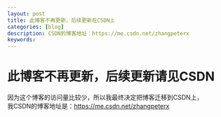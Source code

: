 ```yaml
---
layout: post
title: 此博客不再更新，后续更新在CSDN上
categories: [blog]
description: CSDN的博客地址：https://me.csdn.net/zhangpeterx
keywords: 
---
```

# 此博客不再更新，后续更新请见CSDN
因为这个博客的访问量比较少，所以我最终决定把博客迁移到CSDN上，  
我CSDN的博客地址是：https://me.csdn.net/zhangpeterx
